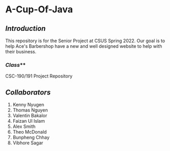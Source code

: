 # **A-Cup-Of-Java**
## *Introduction*
This repository is for the Senior Project at CSUS Spring 2022. Our goal is to help Ace's Barbershop have a new and well designed website to help with their business. 

### *Class***
CSC-190/191 Project Repository

## *Collaborators*
1. Kenny Nyugen
2. Thomas Nguyen
3. Valentin Bakalor
4. Faizan Ul Islam
5. Alex Smith
6. Theo McDonald
7. Bunpheng Chhay
8. Vibhore Sagar

